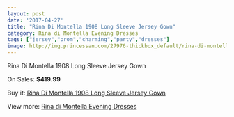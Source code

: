 ```yaml
---
layout: post
date: '2017-04-27'
title: "Rina Di Montella 1908 Long Sleeve Jersey Gown"
category: Rina di Montella Evening Dresses
tags: ["jersey","prom","charming","party","dresses"]
image: http://img.princessan.com/27976-thickbox_default/rina-di-montella-1908-long-sleeve-jersey-gown.jpg
---
```

Rina Di Montella 1908 Long Sleeve Jersey Gown

On Sales: **$419.99**
<a href="https://www.princessan.com/en/rina-di-montella-evening-dresses/12759-rina-di-montella-1908-long-sleeve-jersey-gown.html"><amp-img layout="responsive" width="600" height="600" src="//img.princessan.com/27976-thickbox_default/rina-di-montella-1908-long-sleeve-jersey-gown.jpg" alt="Rina Di Montella 1908 Long Sleeve Jersey Gown 0" /></a>
<a href="https://www.princessan.com/en/rina-di-montella-evening-dresses/12759-rina-di-montella-1908-long-sleeve-jersey-gown.html"><amp-img layout="responsive" width="600" height="600" src="//img.princessan.com/27979-thickbox_default/rina-di-montella-1908-long-sleeve-jersey-gown.jpg" alt="Rina Di Montella 1908 Long Sleeve Jersey Gown 1" /></a>
<a href="https://www.princessan.com/en/rina-di-montella-evening-dresses/12759-rina-di-montella-1908-long-sleeve-jersey-gown.html"><amp-img layout="responsive" width="600" height="600" src="//img.princessan.com/27978-thickbox_default/rina-di-montella-1908-long-sleeve-jersey-gown.jpg" alt="Rina Di Montella 1908 Long Sleeve Jersey Gown 2" /></a>
<a href="https://www.princessan.com/en/rina-di-montella-evening-dresses/12759-rina-di-montella-1908-long-sleeve-jersey-gown.html"><amp-img layout="responsive" width="600" height="600" src="//img.princessan.com/27977-thickbox_default/rina-di-montella-1908-long-sleeve-jersey-gown.jpg" alt="Rina Di Montella 1908 Long Sleeve Jersey Gown 3" /></a>

Buy it: [Rina Di Montella 1908 Long Sleeve Jersey Gown](https://www.princessan.com/en/rina-di-montella-evening-dresses/12759-rina-di-montella-1908-long-sleeve-jersey-gown.html "Rina Di Montella 1908 Long Sleeve Jersey Gown")

View more: [Rina di Montella Evening Dresses](https://www.princessan.com/en/53-rina-di-montella-evening-dresses "Rina di Montella Evening Dresses")